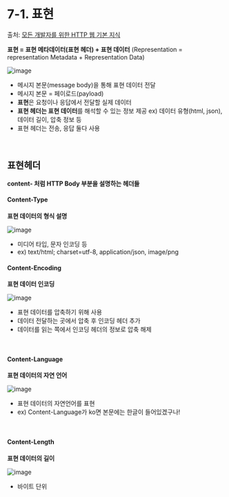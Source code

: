 # 7-1. 표현
 
 출처: [모든 개발자를 위한 HTTP 웹 기본 지식](https://www.inflearn.com/course/http-%EC%9B%B9-%EB%84%A4%ED%8A%B8%EC%9B%8C%ED%81%AC/dashboard)
 
 **표현 = 표현 메타데이터(표현 헤더) + 표현 데이터** (Representation = representation Metadata + Representation Data)
 
 ![image](https://user-images.githubusercontent.com/83762364/181306810-a9867db1-6ea7-4699-81eb-ac81a604a81e.png)

 * 메시지 본문(message body)을 통해 표현 데이터 전달
 * 메시지 본문 = 페이로드(payload)
 * **표현**은 요청이나 응답에서 전달할 실제 데이터
 * **표현 헤더는 표현 데이터**를 해석할 수 있는 정보 제공 ex) 데이터 유형(html, json), 데이터 길이, 압축 정보 등
 * 표현 헤더는  전송, 응답 둘다 사용

<br>

## 표현헤더

**content- 처럼 HTTP Body 부분을 설명하는 헤더들**

#### Content-Type

**표현 데이터의 형식 설명**

![image](https://user-images.githubusercontent.com/83762364/181307825-01dd86a4-861a-41b8-b5c1-82976299b127.png)

* 미디어 타입, 문자 인코딩 등
* ex) text/html; charset=utf-8, application/json, image/png

#### Content-Encoding

**표현 데이터 인코딩**

![image](https://user-images.githubusercontent.com/83762364/181308179-3a10a966-7b51-400e-b9a4-9e97beca04a0.png)

* 표현 데이터를 압축하기 위해 사용
* 데이터 전달하는 곳에서 압축 후 인코딩 헤더 추가
* 데이터를 읽는 쪽에서 인코딩 헤더의 정보로 압축 해제

<br>

#### Content-Language

**표현 데이터의 자연 언어**

![image](https://user-images.githubusercontent.com/83762364/181309730-bedc2692-fb0d-4ce4-b527-7ac0b4d3eac3.png)

* 표현 데이터의 자연언어를 표현
* ex) Content-Language가 ko면 본문에는 한글이 들어있겠구나!

<br>

#### Content-Length

**표현 데이터의 길이**

![image](https://user-images.githubusercontent.com/83762364/181310215-8971495f-da05-4472-a412-59a48d1da6c5.png)

* 바이트 단위






 
